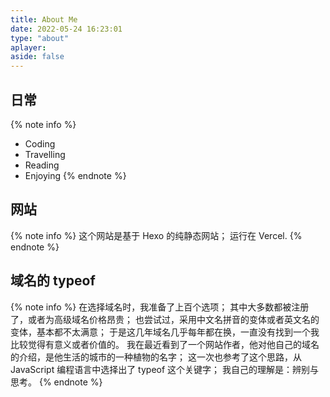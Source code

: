 ```yaml
---
title: About Me
date: 2022-05-24 16:23:01
type: "about"
aplayer: 
aside: false
---
```


## 日常
{% note info %}
- Coding
- Travelling
- Reading 
- Enjoying
{% endnote %}

## 网站
{% note info %}
这个网站是基于 Hexo 的纯静态网站；
运行在 Vercel.
{% endnote %}


## 域名的 typeof
{% note info %}
在选择域名时，我准备了上百个选项；
其中大多数都被注册了，或者为高级域名价格昂贵；
也尝试过，采用中文名拼音的变体或者英文名的变体，基本都不太满意；
于是这几年域名几乎每年都在换，一直没有找到一个我比较觉得有意义或者价值的。
我在最近看到了一个网站作者，他对他自己的域名的介绍，是他生活的城市的一种植物的名字；
这一次也参考了这个思路，从 JavaScript 编程语言中选择出了 typeof 这个关键字；
我自己的理解是：辨别与思考。
{% endnote %}
